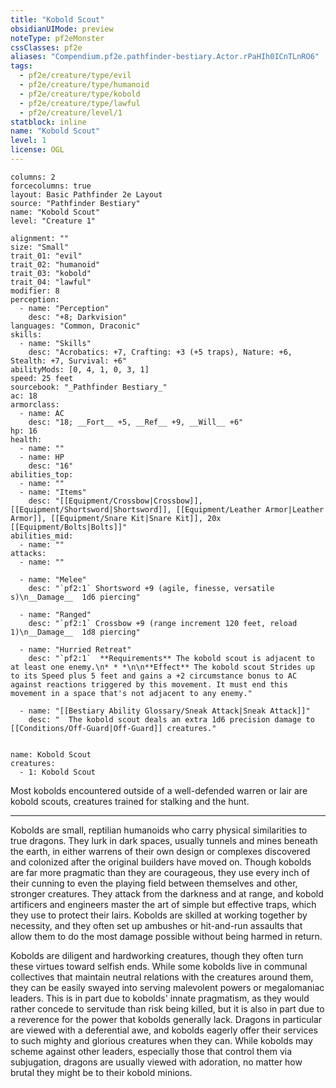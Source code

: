 ```yaml
---
title: "Kobold Scout"
obsidianUIMode: preview
noteType: pf2eMonster
cssClasses: pf2e
aliases: "Compendium.pf2e.pathfinder-bestiary.Actor.rPaHIh0ICnTLnRO6" 
tags:
  - pf2e/creature/type/evil
  - pf2e/creature/type/humanoid
  - pf2e/creature/type/kobold
  - pf2e/creature/type/lawful
  - pf2e/creature/level/1
statblock: inline
name: "Kobold Scout"
level: 1
license: OGL
---
```


```statblock
columns: 2
forcecolumns: true
layout: Basic Pathfinder 2e Layout
source: "Pathfinder Bestiary"
name: "Kobold Scout"
level: "Creature 1"

alignment: ""
size: "Small"
trait_01: "evil"
trait_02: "humanoid"
trait_03: "kobold"
trait_04: "lawful"
modifier: 8
perception:
  - name: "Perception"
    desc: "+8; Darkvision"
languages: "Common, Draconic"
skills:
  - name: "Skills"
    desc: "Acrobatics: +7, Crafting: +3 (+5 traps), Nature: +6, Stealth: +7, Survival: +6"
abilityMods: [0, 4, 1, 0, 3, 1]
speed: 25 feet
sourcebook: "_Pathfinder Bestiary_"
ac: 18
armorclass:
  - name: AC
    desc: "18; __Fort__ +5, __Ref__ +9, __Will__ +6"
hp: 16
health:
  - name: ""
  - name: HP
    desc: "16"
abilities_top:
  - name: ""
  - name: "Items"
    desc: "[[Equipment/Crossbow|Crossbow]], [[Equipment/Shortsword|Shortsword]], [[Equipment/Leather Armor|Leather Armor]], [[Equipment/Snare Kit|Snare Kit]], 20x [[Equipment/Bolts|Bolts]]"
abilities_mid:
  - name: ""
attacks:
  - name: ""

  - name: "Melee"
    desc: "`pf2:1` Shortsword +9 (agile, finesse, versatile s)\n__Damage__  1d6 piercing"

  - name: "Ranged"
    desc: "`pf2:1` Crossbow +9 (range increment 120 feet, reload 1)\n__Damage__  1d8 piercing"

  - name: "Hurried Retreat"
    desc: "`pf2:1`  **Requirements** The kobold scout is adjacent to at least one enemy.\n* * *\n\n**Effect** The kobold scout Strides up to its Speed plus 5 feet and gains a +2 circumstance bonus to AC against reactions triggered by this movement. It must end this movement in a space that's not adjacent to any enemy."

  - name: "[[Bestiary Ability Glossary/Sneak Attack|Sneak Attack]]"
    desc: "  The kobold scout deals an extra 1d6 precision damage to [[Conditions/Off-Guard|Off-Guard]] creatures."
 
```

```encounter-table
name: Kobold Scout
creatures:
  - 1: Kobold Scout
```



Most kobolds encountered outside of a well-defended warren or lair are kobold scouts, creatures trained for stalking and the hunt.

* * *

Kobolds are small, reptilian humanoids who carry physical similarities to true dragons. They lurk in dark spaces, usually tunnels and mines beneath the earth, in either warrens of their own design or complexes discovered and colonized after the original builders have moved on. Though kobolds are far more pragmatic than they are courageous, they use every inch of their cunning to even the playing field between themselves and other, stronger creatures. They attack from the darkness and at range, and kobold artificers and engineers master the art of simple but effective traps, which they use to protect their lairs. Kobolds are skilled at working together by necessity, and they often set up ambushes or hit-and-run assaults that allow them to do the most damage possible without being harmed in return.

Kobolds are diligent and hardworking creatures, though they often turn these virtues toward selfish ends. While some kobolds live in communal collectives that maintain neutral relations with the creatures around them, they can be easily swayed into serving malevolent powers or megalomaniac leaders. This is in part due to kobolds' innate pragmatism, as they would rather concede to servitude than risk being killed, but it is also in part due to a reverence for the power that kobolds generally lack. Dragons in particular are viewed with a deferential awe, and kobolds eagerly offer their services to such mighty and glorious creatures when they can. While kobolds may scheme against other leaders, especially those that control them via subjugation, dragons are usually viewed with adoration, no matter how brutal they might be to their kobold minions.
